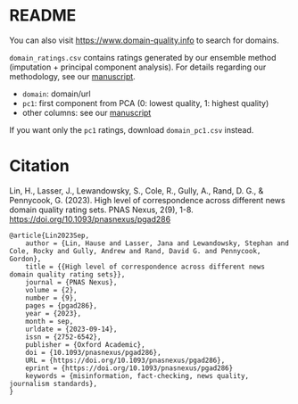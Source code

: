 # README

You can also visit https://www.domain-quality.info to search for domains.

`domain_ratings.csv` contains ratings generated by our ensemble method (imputation + principal component analysis). For details regarding our methodology, see our [manuscript](https://doi.org/10.1093/pnasnexus/pgad286).

 - `domain`: domain/url
 - `pc1`: first component from PCA (0: lowest quality, 1: highest quality)
 - other columns: see our [manuscript](https://doi.org/10.1093/pnasnexus/pgad286)

If you want only the `pc1` ratings, download `domain_pc1.csv` instead.

# Citation

Lin, H., Lasser, J., Lewandowsky, S., Cole, R., Gully, A., Rand, D. G., & Pennycook, G. (2023). High level of correspondence across different news domain quality rating sets. PNAS Nexus, 2(9), 1-8. https://doi.org/10.1093/pnasnexus/pgad286

```
@article{Lin2023Sep,
	author = {Lin, Hause and Lasser, Jana and Lewandowsky, Stephan and Cole, Rocky and Gully, Andrew and Rand, David G. and Pennycook, Gordon},
	title = {{High level of correspondence across different news domain quality rating sets}},
	journal = {PNAS Nexus},
	volume = {2},
	number = {9},
	pages = {pgad286},
	year = {2023},
	month = sep,
	urldate = {2023-09-14},
	issn = {2752-6542},
	publisher = {Oxford Academic},
	doi = {10.1093/pnasnexus/pgad286},
	URL = {https://doi.org/10.1093/pnasnexus/pgad286},
	eprint = {https://doi.org/10.1093/pnasnexus/pgad286}
	keywords = {misinformation, fact-checking, news quality, journalism standards},
}
```
